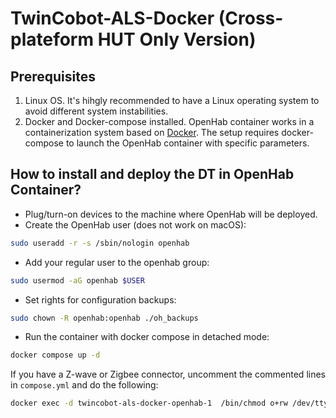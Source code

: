 # TwinCobot-ALS-Docker (Cross-plateform HUT Only Version)

## Prerequisites

1. Linux OS. It's hihgly recommended to have a Linux operating system to avoid different system instabilities.
2. Docker and Docker-compose installed. OpenHab container works in a containerization system based on [Docker](https://docs.docker.com/engine/install/).
The setup requires docker-compose to launch the OpenHab container with specific parameters.

## How to install and deploy the DT in OpenHab Container?

- Plug/turn-on devices to the machine where OpenHab will be deployed.
- Create the OpenHab user (does not work on macOS):

```sh
sudo useradd -r -s /sbin/nologin openhab
```

- Add your regular user to the openhab group:

```sh
sudo usermod -aG openhab $USER
```

- Set rights for configuration backups:

```sh
sudo chown -R openhab:openhab ./oh_backups
```

- Run the container with docker compose in detached mode:

```sh
docker compose up -d
```

If you have a Z-wave or Zigbee connector, uncomment the commented lines in `compose.yml` and do the following:

```sh
docker exec -d twincobot-als-docker-openhab-1  /bin/chmod o+rw /dev/ttyACM0 /bin/chmod o+rw /dev/ttyACM0
```
